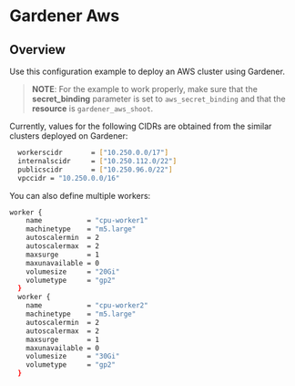 # Gardener Aws

## Overview
Use this configuration example to deploy an AWS cluster using Gardener.
 >**NOTE**: For the example to work properly, make sure that the **secret_binding** parameter is set to `aws_secret_binding` and that the **resource** is `gardener_aws_shoot`.

Currently, values for the following CIDRs are obtained from the similar clusters deployed on Gardener:
```bash
  workerscidr       = ["10.250.0.0/17"]
  internalscidr     = ["10.250.112.0/22"]
  publicscidr       = ["10.250.96.0/22"]
  vpccidr = "10.250.0.0/16"
```

You can also define multiple workers:
```bash
worker {
    name           = "cpu-worker1"
    machinetype    = "m5.large"
    autoscalermin  = 2
    autoscalermax  = 2
    maxsurge       = 1
    maxunavailable = 0
    volumesize     = "20Gi"
    volumetype     = "gp2"
  }
  worker {
    name           = "cpu-worker2"
    machinetype    = "m5.large"
    autoscalermin  = 2
    autoscalermax  = 2
    maxsurge       = 1
    maxunavailable = 0
    volumesize     = "30Gi"
    volumetype     = "gp2"
  }
```

